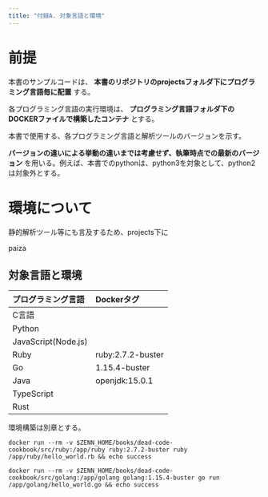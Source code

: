 ```yaml
---
title: "付録A. 対象言語と環境"
---
```


# 前提


本書のサンプルコードは、 **本書のリポジトリのprojectsフォルダ下にプログラミング言語毎に配置** する。

各プログラミング言語の実行環境は、 **プログラミング言語フォルダ下のDOCKERファイルで構築したコンテナ** とする。

本書で使用する、各プログラミング言語と解析ツールのバージョンを示す。

**バージョンの違いによる挙動の違いまでは考慮せず、執筆時点での最新のバージョン** を用いる。例えば、本書でのpythonは、python3を対象として、python2は対象外とする。


# 環境について

静的解析ツール等にも言及するため、projects下に

paiza

## 対象言語と環境

|プログラミング言語|Dockerタグ|
|:--|:--|
|C言語||
|Python||
|JavaScript(Node.js)||
|Ruby|ruby:2.7.2-buster|
|Go|1.15.4-buster|
|Java|openjdk:15.0.1|
|TypeScript||
|Rust||

環境構築は別章とする。

``` console
docker run --rm -v $ZENN_HOME/books/dead-code-cookbook/src/ruby:/app/ruby ruby:2.7.2-buster ruby /app/ruby/hello_world.rb && echo success
```

``` console
docker run --rm -v $ZENN_HOME/books/dead-code-cookbook/src/golang:/app/golang golang:1.15.4-buster go run /app/golang/hello_world.go && echo success
```
